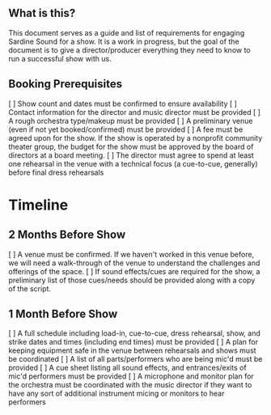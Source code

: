 ## What is this?
This document serves as a guide and list of requirements for engaging Sardine Sound for a show. It is a work in progress, but the goal of the document is to give a director/producer everything they need to know to run a successful show with us.

## Booking Prerequisites
[ ] Show count and dates must be confirmed to ensure availability
[ ] Contact information for the director and music director must be provided
[ ] A rough orchestra type/makeup must be provided
[ ] A preliminary venue (even if not yet booked/confirmed) must be provided
[ ] A fee must be agreed upon for the show. If the show is operated by a nonprofit community theater group, the budget for the show must be approved by the board of directors at a board meeting.
[ ] The director must agree to spend at least one rehearsal in the venue with a technical focus (a cue-to-cue, generally) before final dress rehearsals

# Timeline
## 2 Months Before Show
[ ] A venue must be confirmed. If we haven't worked in this venue before, we will need a walk-through of the venue to understand the challenges and offerings of the space.
[ ] If sound effects/cues are required for the show, a preliminary list of those cues/needs should be provided along with a copy of the script.

## 1 Month Before Show
[ ] A full schedule including load-in, cue-to-cue, dress rehearsal, show, and strike dates and times (including end times) must be provided
[ ] A plan for keeping equipment safe in the venue between rehearsals and shows must be coordinated
[ ] A list of all parts/performers who are being mic'd must be provided
[ ] A cue sheet listing all sound effects, and entrances/exits of mic'd performers must be provided
[ ] A microphone and monitor plan for the orchestra must be coordinated with the music director if they want to have any sort of additional instrument micing or monitors to hear performers
